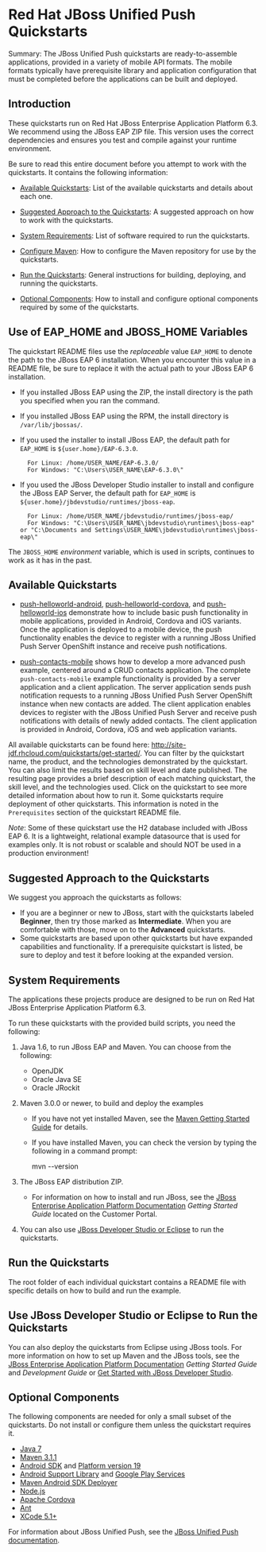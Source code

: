 Red Hat JBoss Unified Push Quickstarts
===========================================================
Summary: The JBoss Unified Push quickstarts are ready-to-assemble applications, provided in a variety of mobile API formats. The mobile formats typically have prerequisite library and application configuration that must be completed before the applications can be built and deployed.    

## Introduction

These quickstarts run on Red Hat JBoss Enterprise Application Platform 6.3. We recommend using the JBoss EAP ZIP file. This version uses the correct dependencies and ensures you test and compile against your runtime environment. 

Be sure to read this entire document before you attempt to work with the quickstarts. It contains the following information:

* [Available Quickstarts](#available-quickstarts): List of the available quickstarts and details about each one.

* [Suggested Approach to the Quickstarts](#suggested-approach-to-the-quickstarts): A suggested approach on how to work with the quickstarts.

* [System Requirements](#system-requirements): List of software required to run the quickstarts.

* [Configure Maven](https://github.com/jboss-developer/jboss-developer-shared-resources/blob/master/guides/CONFIGURE_MAVEN.md#configure-maven-to-build-and-deploy-the-quickstarts): How to configure the Maven repository for use by the quickstarts.

* [Run the Quickstarts](#run-the-quickstarts): General instructions for building, deploying, and running the quickstarts.

* [Optional Components](#optional-components): How to install and configure optional components required by some of the quickstarts.


## Use of EAP_HOME and JBOSS_HOME Variables

The quickstart README files use the *replaceable* value `EAP_HOME` to denote the path to the JBoss EAP 6 installation. When you encounter this value in a README file, be sure to replace it with the actual path to your JBoss EAP 6 installation. 

* If you installed JBoss EAP using the ZIP, the install directory is the path you specified when you ran the command.

* If you installed JBoss EAP using the RPM, the install directory is `/var/lib/jbossas/`.

* If you used the installer to install JBoss EAP, the default path for `EAP_HOME` is `${user.home}/EAP-6.3.0`.  

        For Linux: /home/USER_NAME/EAP-6.3.0/
        For Windows: "C:\Users\USER_NAME\EAP-6.3.0\"

* If you used the JBoss Developer Studio installer to install and configure the JBoss EAP Server, the default path for `EAP_HOME` is `${user.home}/jbdevstudio/runtimes/jboss-eap`.  

        For Linux: /home/USER_NAME/jbdevstudio/runtimes/jboss-eap/
        For Windows: "C:\Users\USER_NAME\jbdevstudio\runtimes\jboss-eap" or "C:\Documents and Settings\USER_NAME\jbdevstudio\runtimes\jboss-eap\" 

The `JBOSS_HOME` *environment* variable, which is used in scripts, continues to work as it has in the past.


## Available Quickstarts

* [push-helloworld-android](push-helloworld-android/README.md), [push-helloworld-cordova](push-helloworld-cordova/README.md), and [push-helloworld-ios](push-helloworld-ios/README.md) demonstrate how to include basic push functionality in mobile applications, provided in Android, Cordova and iOS variants. Once the application is deployed to a mobile device, the push functionality enables the device to register with a running JBoss Unified Push Server OpenShift instance and receive push notifications.

* [push-contacts-mobile](push-contacts-mobile/README.md) shows how to develop a more advanced push example, centered around a CRUD contacts application. The complete `push-contacts-mobile` example functionality is provided by a server application and a client application. The server application sends push notification requests to a running JBoss Unified Push Server OpenShift instance when new contacts are added. The client application enables devices to register with the JBoss Unified Push Server and receive push notifications with details of newly added contacts. The client application is provided in Android, Cordova, iOS and web application variants.

All available quickstarts can be found here: <http://site-jdf.rhcloud.com/quickstarts/get-started/>. You can filter by the quickstart name, the product, and the technologies demonstrated by the quickstart. You can also limit the results based on skill level and date published. The resulting page provides a brief description of each matching quickstart, the skill level, and the technologies used. Click on the quickstart to see more detailed information about how to run it. Some quickstarts require deployment of other quickstarts. This information is noted in the `Prerequisites` section of the quickstart README file.

_Note_: Some of these quickstart use the H2 database included with JBoss EAP 6. It is a lightweight, relational example datasource that is used for examples only. It is not robust or scalable and should NOT be used in a production environment!


## Suggested Approach to the Quickstarts

We suggest you approach the quickstarts as follows:

* If you are a beginner or new to JBoss, start with the quickstarts labeled **Beginner**, then try those marked as **Intermediate**. When you are comfortable with those, move on to the **Advanced** quickstarts.
* Some quickstarts are based upon other quickstarts but have expanded capabilities and functionality. If a prerequisite quickstart is listed, be sure to deploy and test it before looking at the expanded version.


## System Requirements

The applications these projects produce are designed to be run on Red Hat JBoss Enterprise Application Platform 6.3. 

To run these quickstarts with the provided build scripts, you need the following:

1. Java 1.6, to run JBoss EAP and Maven. You can choose from the following:
    * OpenJDK
    * Oracle Java SE
    * Oracle JRockit

2. Maven 3.0.0 or newer, to build and deploy the examples
    * If you have not yet installed Maven, see the [Maven Getting Started Guide](http://maven.apache.org/guides/getting-started/index.html) for details.
    * If you have installed Maven, you can check the version by typing the following in a command prompt:

        mvn --version 

3. The JBoss EAP distribution ZIP.
    * For information on how to install and run JBoss, see the [JBoss Enterprise Application Platform Documentation](https://access.redhat.com/documentation/en-US/JBoss_Enterprise_Application_Platform/) _Getting Started Guide_ located on the Customer Portal.

4. You can also use [JBoss Developer Studio or Eclipse](#use-jboss-developer-studio-or-eclipse-to-run-the-quickstarts) to run the quickstarts. 


## Run the Quickstarts

The root folder of each individual quickstart contains a README file with specific details on how to build and run the example. 


## Use JBoss Developer Studio or Eclipse to Run the Quickstarts

You can also deploy the quickstarts from Eclipse using JBoss tools. For more information on how to set up Maven and the JBoss tools, see the [JBoss Enterprise Application Platform Documentation](https://access.redhat.com/documentation/en-US/JBoss_Enterprise_Application_Platform/) _Getting Started Guide_ and _Development Guide_ or [Get Started with JBoss Developer Studio](http://www.jboss.org/products/devstudio/get-started/ "Get Started with JBoss Developer Studio").


## Optional Components

The following components are needed for only a small subset of the quickstarts. Do not install or configure them unless the quickstart requires it.

* [Java 7](http://www.oracle.com/technetwork/java/javase/downloads/index.html)
* [Maven 3.1.1](http://maven.apache.org)
* [Android SDK](https://developer.android.com/sdk/index.html) and [Platform version 19](http://developer.android.com/tools/revisions/platforms.html)
* [Android Support Library](http://developer.android.com/tools/support-library/index.html) and [Google Play Services](http://developer.android.com/google/play-services/index.html)
* [Maven Android SDK Deployer](https://github.com/mosabua/maven-android-sdk-deployer)
* [Node.js](http://nodejs.org/download/)
* [Apache Cordova](http://cordova.apache.org/)
* [Ant](http://ant.apache.org/manual/install.html)
* [XCode 5.1+](https://developer.apple.com/xcode/)



For information about JBoss Unified Push, see the [JBoss Unified Push documentation](https://access.redhat.com/documentation/en-US/Red_Hat_JBoss_Unified_Push/).


